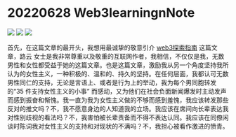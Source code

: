 # 20220628 Web3learningnNote


<p><img src="https://img.shields.io/badge/last%20modified-2022--00--00-ff69b4?style=flat" > <img src="https://img.shields.io/badge/Words-0-yellow?style=flat" >  <img src="https://img.shields.io/badge/0%20minutes-lightgray?style=flat" ></p>



首先，在这篇文章的最开头，我想用最诚挚的敬意引介 [web3探索指南](https://tungsten-collar-503.notion.site/Web3-d43723a0ba4745069f5580a6f1c98a71) 这篇文章，路云 女士是我非常尊重以及敬重的互联网作者，我相信，不仅仅是我，无数男性和女性都受益于她的这篇文章。也是这篇文章，激励我从另一个角度坚持我所认为的女性主义，一种积极的、温和的、持久的坚持。在任何层面，我都认可无数男性同仁的支持，无论是言语上、或者是行为上的举动，我为每个男同胞转发的“35 件支持女性主义的小事” 而感动，又为他们在社会负面新闻爆发时主动发声而感到振奋和惭愧。我一直为我为女性主义做的不够而感到羞愧，我应该转发那些反对的推文吗？不，我不愿意身边的人知道我的立场。我应该在席间向长辈表达我对性别歧视的看法吗？不，我害怕被长辈责备而不得不表达认同。我应该在同僚闲谈时陈词我对女性主义的支持和对现状的不满吗？不，我担心被看作激进的愤青。

